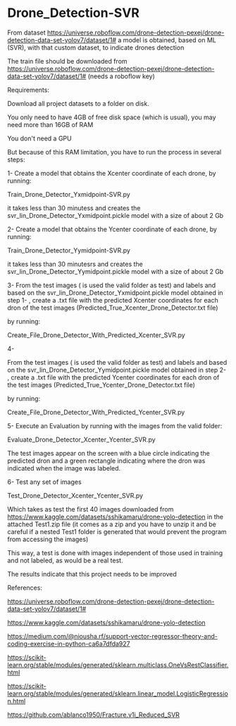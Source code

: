 # Drone_Detection-SVR
From dataset https://universe.roboflow.com/drone-detection-pexej/drone-detection-data-set-yolov7/dataset/1# a model is obtained, based on ML (SVR), with that custom dataset, to indicate drones detection

The train file should be downloaded from https://universe.roboflow.com/drone-detection-pexej/drone-detection-data-set-yolov7/dataset/1#
(needs a roboflow key)

Requirements:

Download all project datasets to a folder on disk.

You only need to have 4GB of free disk space (which is usual), you may need more than 16GB of RAM

You don't need a GPU

But because of this RAM limitation, you have to run the process in several steps:

1-
Create a model that obtains the Xcenter coordinate of each drone, by running:

Train_Drone_Detector_Yxmidpoint-SVR.py

it takes less than 30 minutess and creates the svr_lin_Drone_Detector_Yxmidpoint.pickle  model with a size of about 2 Gb

2-
Create a model that obtains the Ycenter coordinate of each drone, by running:

Train_Drone_Detector_Yymidpoint-SVR.py

it takes less than 30 minutesrs and creates the svr_lin_Drone_Detector_Yymidpoint.pickle model with a size of about 2 Gb

3-
From the test images ( is used the valid folder as test)  and labels  and based on the svr_lin_Drone_Detector_Yxmidpoint.pickle  model obtained in step 1- , create a .txt file with the predicted Xcenter coordinates for each dron of the test images (Predicted_True_Xcenter_Drone_Detector.txt file)

by running:

Create_File_Drone_Detector_With_Predicted_Xcenter_SVR.py

4-

From the test images ( is used the valid folder as test)  and labels  and based on the svr_lin_Drone_Detector_Yymidpoint.pickle  model obtained in step 2- , create a .txt file with the predicted Ycenter coordinates for each dron of the test images (Predicted_True_Ycenter_Drone_Detector.txt file)

by running:

Create_File_Drone_Detector_With_Predicted_Ycenter_SVR.py


5- Execute an  Evaluation by running with the images from the valid folder:

Evaluate_Drone_Detector_Xcenter_Ycenter_SVR.py

The test images appear on the screen with a blue circle indicating the predicted dron and a green rectangle indicating where the dron  was indicated when the image was labeled.

6-
Test any set of images

Test_Drone_Detector_Xcenter_Ycenter_SVR.py

Which takes as test the first 40 images downloaded from https://www.kaggle.com/datasets/sshikamaru/drone-yolo-detection in the attached Test1.zip file (it comes as a zip and you have to unzip it and be careful if a nested Test1 folder is generated that would prevent the program from accessing the images)

This way, a test is done with images independent of those used in training and not labeled, as would be a real test.

The results indicate that this project needs to be improved

References:

https://universe.roboflow.com/drone-detection-pexej/drone-detection-data-set-yolov7/dataset/1#

https://www.kaggle.com/datasets/sshikamaru/drone-yolo-detection

https://medium.com/@niousha.rf/support-vector-regressor-theory-and-coding-exercise-in-python-ca6a7dfda927

https://scikit-learn.org/stable/modules/generated/sklearn.multiclass.OneVsRestClassifier.html

https://scikit-learn.org/stable/modules/generated/sklearn.linear_model.LogisticRegression.html

https://github.com/ablanco1950/Fracture.v1i_Reduced_SVR
